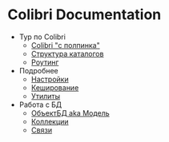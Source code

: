 Colibri Documentation
=====================

- Тур по Colibri
  - [Colibri "с полпинка"](/quick.md)
  - [Структура каталогов](/folders.md)
  - [Роутинг](/routing.md)
- Подробнее
  - [Настройки](/config.md)
  - [Кеширование](/cache.md)
  - [Утилиты](/utils.md)
- Работа с БД
  - [ОбъектБД aka Модель](/object.md)
  - [Коллекции](/collection.md)
  - [Связи](/relations.md)
